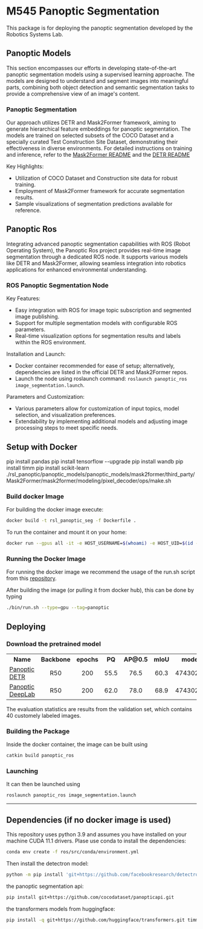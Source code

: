 # M545 Panoptic Segmentation

This package is for deploying the panoptic segmentation developed by the Robotics Systems Lab.

## Panoptic Models 

This section encompasses our efforts in developing state-of-the-art panoptic segmentation models using a supervised learning approache. The models are designed to understand and segment images into meaningful parts, combining both object detection and semantic segmentation tasks to provide a comprehensive view of an image's content.

### Panoptic Segmentation

Our approach utilizes DETR and Mask2Former framework, aiming to generate hierarchical feature embeddings for panoptic segmentation. The models are trained on selected subsets of the COCO Dataset and a specially curated Test Construction Site Dataset, demonstrating their effectiveness in diverse environments. For detailed instructions on training and inference, refer to the [Mask2Former README](panoptic_models/panoptic_models/mask2former/README.md) and the [DETR README](panoptic_model/panoptic_models/detr/README.md) 

Key Highlights:
- Utilization of COCO Dataset and Construction site data for robust training.
- Employment of Mask2Former framework for accurate segmentation results.
- Sample visualizations of segmentation predictions available for reference.

## Panoptic Ros 

Integrating advanced panoptic segmentation capabilities with ROS (Robot Operating System), the Panoptic Ros project provides real-time image segmentation through a dedicated ROS node. It supports various models like DETR and Mask2Former, allowing seamless integration into robotics applications for enhanced environmental understanding.

### ROS Panoptic Segmentation Node

Key Features:
- Easy integration with ROS for image topic subscription and segmented image publishing.
- Support for multiple segmentation models with configurable ROS parameters.
- Real-time visualization options for segmentation results and labels within the ROS environment.

Installation and Launch:
- Docker container recommended for ease of setup; alternatively, dependencies are listed in the official DETR and Mask2Former repos.
- Launch the node using roslaunch command: `roslaunch panoptic_ros image_segmentation.launch`.

Parameters and Customization:
- Various parameters allow for customization of input topics, model selection, and visualization preferences.
- Extendability by implementing additional models and adjusting image processing steps to meet specific needs.

## Setup with Docker

pip install pandas
pip install tensorflow --upgrade
pip install wandb 
pip install timm
pip install scikit-learn
./rsl_panoptic/panoptic_models/panoptic_models/mask2former/third_party/Mask2Former/mask2former/modeling/pixel_decoder/ops/make.sh

### Build docker Image

For building the docker image execute:
```bash
docker build -t rsl_panoptic_seg -f Dockerfile .
```
To run the container and mount it on your home:
```bash
docker run --gpus all -it -e HOST_USERNAME=$(whoami) -e HOST_UID=$(id -u) -e HOST_GID=$(id -g) -v /home/$(whoami):/home/$(whoami) rsl_panoptic_seg
```

### Running the Docker Image

For running the docker image we recommend the usage of the run.sh script from this [repository](https://github.com/leggedrobotics/m545_docker).

After building the image (or pulling it from docker hub), this can be done by typing
```bash
./bin/run.sh --type=gpu --tag=panoptic
```
## Deploying

### Download the pretrained model 

<table><tbody>
<!-- START TABLE -->
<!-- TABLE HEADER -->
<th valign="bottom">Name</th>
<th valign="bottom">Backbone</th>
<th valign="bottom">epochs</th>
<th valign="bottom">PQ</th>
<th valign="bottom">AP@0.5</th>
<th valign="bottom">mIoU</th>
<th valign="bottom">model id</th>
<th valign="bottom">download</th>
<!-- TABLE BODY -->
<!-- ROW: detr_R50_bs2_200ep -->
 <tr><td align="left"><a href="deploy/panoptic_models/panoptic_models/detr/configs/config.py">Panoptic DETR</a></td>
<td align="center">R50</td>
<td align="center">200</td>
<td align="center">55.5</td>
<td align="center">76.5</td>
<td align="center">60.3</td>
<td align="center">47430278_4</td>
<td align="center"><a href="https://drive.google.com/file/d/1FHsLkN9JlOb2pmBVra96rAybEesiQCXS/view?usp=sharing">model</a></td>
</tr>
<!-- ROW: panoptic_deeplab_R50_bs4_120000steps-->
 <tr><td align="left"><a href="deploy/panoptic_models/panoptic_models/PanopticNets.py">Panoptic DeepLab</a></td>
<td align="center">R50</td>
<td align="center">200</td>
<td align="center">62.0</td>
<td align="center">78.0</td>
<td align="center">68.9</td>
<td align="center">47430278_5</td>
<td align="center"><a href="https://drive.google.com/drive/folders/1zaGx07VkxDUwZHnV2Eexwyn_JSyCNSHS?usp=sharing">model</a></td>
</tr>
</tbody></table>

The evaluation statistics are results from the validation set, which contains 40 customely labeled images.

### Building the Package
Inside the docker container, the image can be built using
```bash
catkin build panoptic_ros
```

### Launching
It can then be launched using
```bash
roslaunch panoptic_ros image_segmentation.launch
```

----------------------------------------------------

## Dependencies (if no docker image is used)

This repository uses python 3.9 and assumes you have installed on your machine CUDA 11.1 drivers. 
Plase use conda to install the dependencies: 
```bash
conda env create -f ros/src/conda/environment.yml
```
Then install the detectron model: 
```bash 
python -m pip install 'git+https://github.com/facebookresearch/detectron2.git'
```
the panoptic segmentation api:
```bash
pip install git+https://github.com/cocodataset/panopticapi.git
```
the transformers models from huggingface:
```bash
pip install -q git+https://github.com/huggingface/transformers.git timm
```
